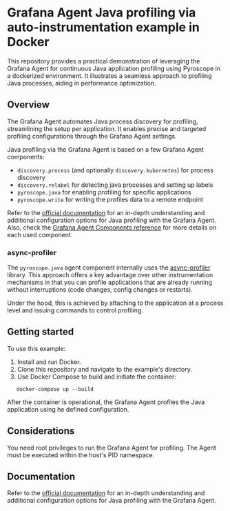 # Grafana Agent Java profiling via auto-instrumentation example in Docker

This repository provides a practical demonstration of leveraging the Grafana Agent for continuous Java application profiling using Pyroscope in a dockerized environment. It illustrates a seamless approach to profiling Java processes, aiding in performance optimization.

## Overview

The Grafana Agent automates Java process discovery for profiling, streamlining the setup per application. It enables precise and targeted profiling configurations through the Grafana Agent settings.

Java profiling via the Grafana Agent is based on a few Grafana Agent components:
- `discovery.process` (and optionally `discovery.kubernetes`) for process discovery
- `discovery.relabel` for detecting java processes and setting up labels
- `pyroscope.java` for enabling profiling for specific applications
- `pyroscope.write` for writing the profiles data to a remote endpoint

Refer to the [official documentation](https://grafana.com/docs/pyroscope/latest/configure-client/grafana-agent/java/) for an in-depth understanding and additional configuration options for Java profiling with the Grafana Agent.
Also, check the [Grafana Agent Components reference](https://grafana.com/docs/agent/latest/flow/reference/components/) for more details on each used component.

### async-profiler

The `pyroscope.java` agent component internally uses the [async-profiler](https://github.com/async-profiler/async-profiler) library.
This approach offers a key advantage over other instrumentation mechanisms in that you can profile applications that are already running without interruptions (code changes, config changes or restarts).

Under the hood, this is achieved by attaching to the application at a process level and issuing commands to control profiling.

## Getting started

To use this example:

1. Install and run Docker.
2. Clone this repository and navigate to the example's directory.
3. Use Docker Compose to build and initiate the container:

```shell
   docker-compose up --build
```

After the container is operational, the Grafana Agent profiles the Java application using he defined configuration.

## Considerations

You need root privileges to run the Grafana Agent for profiling. The Agent must be executed within the host's PID namespace.

## Documentation

Refer to the [official documentation](https://grafana.com/docs/pyroscope/latest/configure-client/grafana-agent/java/) for an in-depth understanding and additional configuration options for Java profiling with the Grafana Agent.
